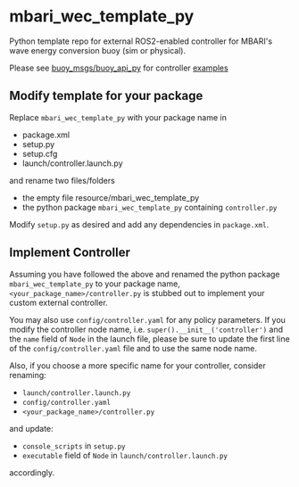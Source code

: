# mbari_wec_template_py
Python template repo for external ROS2-enabled controller for MBARI's wave energy conversion buoy (sim or physical).

Please see [buoy_msgs/buoy_api_py](https://github.com/osrf/buoy_msgs/tree/main/buoy_api_py)
for controller [examples](https://github.com/osrf/buoy_msgs/tree/main/buoy_api_py/buoy_api/examples)

## Modify template for your package
Replace `mbari_wec_template_py` with your package name in

- package.xml
- setup.py
- setup.cfg
- launch/controller.launch.py

and rename two files/folders

- the empty file resource/mbari_wec_template_py
- the python package `mbari_wec_template_py` containing `controller.py`

Modify `setup.py` as desired and add any dependencies in `package.xml`.

## Implement Controller
Assuming you have followed the above and renamed the python package `mbari_wec_template_py` to your package name,
`<your_package_name>/controller.py` is stubbed out to implement your custom external controller.

You may also use `config/controller.yaml` for any policy parameters.
If you modify the controller node name, i.e. `super().__init__('controller')` and the `name` field of `Node` in the launch file,
please be sure to update the first line of the `config/controller.yaml` file and to use the same node name.

Also, if you choose a more specific name for your controller,
consider renaming:

- `launch/controller.launch.py`
- `config/controller.yaml`
- `<your_package_name>/controller.py`

and update:

- `console_scripts` in `setup.py`
- `executable` field of `Node` in `launch/controller.launch.py`

accordingly.
